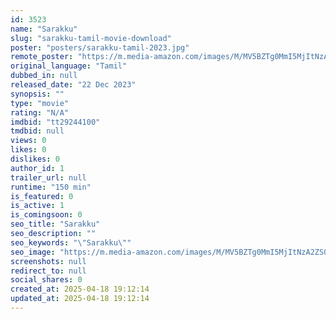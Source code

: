 ```yaml
---
id: 3523
name: "Sarakku"
slug: "sarakku-tamil-movie-download"
poster: "posters/sarakku-tamil-2023.jpg"
remote_poster: "https://m.media-amazon.com/images/M/MV5BZTg0MmI5MjItNzA2ZS00Y2Q0LWFmODgtNDA0MjdhMzQ0NDRkXkEyXkFqcGdeQXVyMTUzNTgzNzM0._V1_SX300.jpg"
original_language: "Tamil"
dubbed_in: null
released_date: "22 Dec 2023"
synopsis: ""
type: "movie"
rating: "N/A"
imdbid: "tt29244100"
tmdbid: null
views: 0
likes: 0
dislikes: 0
author_id: 1
trailer_url: null
runtime: "150 min"
is_featured: 0
is_active: 1
is_comingsoon: 0
seo_title: "Sarakku"
seo_description: ""
seo_keywords: "\"Sarakku\""
seo_image: "https://m.media-amazon.com/images/M/MV5BZTg0MmI5MjItNzA2ZS00Y2Q0LWFmODgtNDA0MjdhMzQ0NDRkXkEyXkFqcGdeQXVyMTUzNTgzNzM0._V1_SX300.jpg"
screenshots: null
redirect_to: null
social_shares: 0
created_at: 2025-04-18 19:12:14
updated_at: 2025-04-18 19:12:14
---
```


